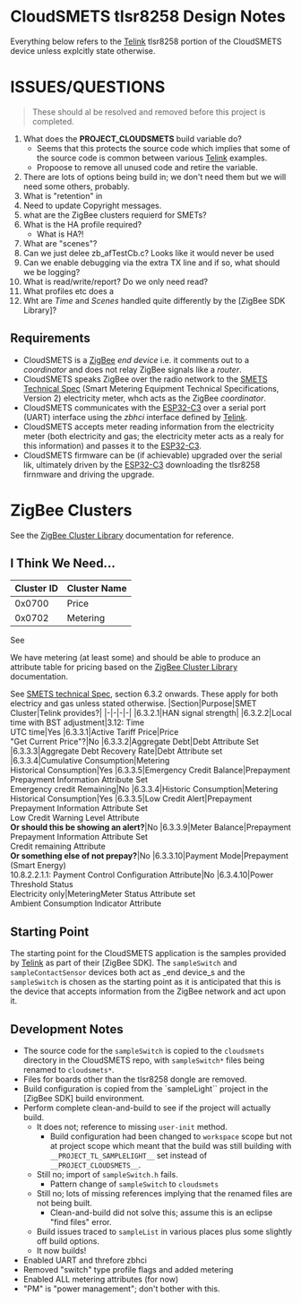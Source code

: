 # CloudSMETS tlsr8258 Design Notes

Everything below refers to the [Telink] tlsr8258 portion of the CloudSMETS device unless explcitly state otherwise.

# ISSUES/QUESTIONS
> These should al be resolved and removed before this project is completed.
1. What does the __PROJECT_CLOUDSMETS__ build variable do?
    - Seems that this protects the source code which implies that some of the source code is common between various [Telink] examples.
    - Propoose to remove all unused code and retire the variable.
1. There are lots of options being build in; we don't need them but we will need some others, probably.
1. What is "retention" in
1. Need to update Copyright messages.
1. what are the ZigBee clusters requierd for SMETs?
1. What is the HA profile required?
    - What is HA?!
1. What are "scenes"?
1. Can we just delee zb_afTestCb.c?  Looks like it would never be used
1. Can we enable debugging via the extra TX line and if so, what should we be logging?
1. What is read/write/report?  Do we only need read?
1. What profiles etc does a
1. Wht are _Time_ and _Scenes_ handled quite differently by the [ZigBee SDK Library]?

## Requirements
- CloudSMETS is a [ZigBee] _end device_ i.e. it comments out to a _coordinator_ and does not relay ZigBee signals like a _router_.
- CloudSMETS speaks ZigBee over the radio network to the [SMETS Technical Spec] (Smart Metering Equipment Technical Specifications, Version 2) electricity meter, whch acts as the ZigBee _coordinator_.
- CloudSMETS communicates with the [ESP32-C3] over a serial port (UART) interface using the _zbhci_ interface defined by [Telink].
- CloudSMETS accepts meter reading information from the electricity meter (both electricity and gas; the electricity meter acts as a realy for this information) and passes it to the [ESP32-C3].
- CloudSMETS firmware can be (if achievable) upgraded over the serial lik, ultimately driven by the [ESP32-C3] downloading the tlsr8258 firnmware and driving the upgrade.

# ZigBee Clusters
See the [ZigBee Cluster Library] documentation for reference.

## I Think We Need...
|Cluster ID|Cluster Name|
|-|-|
|0x0700|Price
|0x0702|Metering

See

We have metering (at least some) and should be able to produce an attribute table for pricing based on the [ZigBee Cluster Library] documentation.

See [SMETS technical Spec], section 6.3.2 onwards.  These apply for both electricy and gas unless stated otherwise.
|Section|Purpose|SMET Cluster|Telink provides?|
|-|-|-|-|
|6.3.2.1|HAN signal strength|
|6.3.2.2|Local time with BST adjustment|3.12: Time<br/>UTC time|Yes
|6.3.3.1|Active Tariff Price|Price<br/>"Get Current Price"?|No
|6.3.3.2|Aggregate Debt|Debt Attribute Set
|6.3.3.3|Aggregate Debt Recovery Rate|Debt Attribute set
|6.3.3.4|Cumulative Consumption|Metering<br/>Historical Consumption|Yes
|6.3.3.5|Emergency Credit Balance|Prepayment<br/>Prepayment Information Attribute Set<br/>Emergency credit Remaining|No
|6.3.3.4|Historic Consumption|Metering<br/>Historical Consumption|Yes
|6.3.3.5|Low Credit Alert|Prepayment<br/>Prepayment Information Attribute Set<br/>Low Credit Warning Level Attribute<br/>**Or should this be showing an alert?**|No
|6.3.3.9|Meter Balance|Prepayment<br/>Prepayment Information Attribute Set<br/>Credit remaining Attribute<br/>**Or something else of not prepay?**|No
|6.3.3.10|Payment Mode|Prepayment (Smart Energy)<br/>10.8.2.2.1.1: Payment Control Configuration Attribute|No
|6.3.4.10|Power Threshold Status<br/>Electricity only|Metering<be/>Meter Status Attribute set<br/>Ambient Consumption Indicator Attribute


## Starting Point
The starting point for the CloudSMETS application is the samples provided by [Telink] as part of their [ZigBee SDK].  The `sampleSwitch` and `sampleContactSensor` devices both act as _end device_s and the `sampleSwitch` is chosen as the starting point as it is anticipated that this is the device that accepts information from the ZigBee network and act upon it.

## Development Notes
- The source code for the `sampleSwitch` is copied to the `cloudsmets` directory in the CloudSMETS repo, with `sampleSwitch*` files being renamed to `cloudsmets*`.
- Files for boards other than the tlsr8258 dongle are removed.
- Build configuration is copied from the `sampleLight`` project in the [ZigBee SDK] build environment.
- Perform complete clean-and-build to see if the project will actually build.
    - It does not; reference to missing `user-init` method.
      - Build configuration had been changed to `workspace` scope but not at project scope which meant that the build was still building with `__PROJECT_TL_SAMPLELIGHT__` set instead of `__PROJECT_CLOUDSMETS__`.
    - Still no; import of `sampleSwitch.h` fails.
        - Pattern change of `sampleSwitch` to `cloudsmets`
    - Still no; lots of missing references implying that the renamed files are not being built.
        - Clean-and-build did not solve this; assume this is an eclipse "find files" error.
    - Build issues traced to `sampleList` in various places plus some slightly off build options.
    - It now builds!
- Enabled UART and threfore zbhci
- Removed "switch" type profile flags and added metering
- Enabled ALL metering attributes (for now)
- "PM" is "power management"; don't bother with this.







[Telink]: https://www.telink-semi.com/
[ZigBee]: https://zigbeealliance.org/wp-content/uploads/2019/11/docs-05-3474-21-0csg-zigbee-specification.pdf
[SMETS Technical Spec]: https://assets.publishing.service.gov.uk/government/uploads/system/uploads/attachment_data/file/68898/smart_meters_equipment_technical_spec_version_2.pdf
[ESP32-C3]: https://www.espressif.com/sites/default/files/documentation/esp32-c3_datasheet_en.pdf
[eclipse]: https://www.eclipse.org/ide/
[ZigBee Cluster Library]: https://zigbeealliance.org/wp-content/uploads/2021/10/07-5123-08-Zigbee-Cluster-Library.pdf